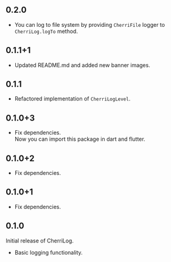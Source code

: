 ## 0.2.0

- You can log to file system by providing `CherriFile` logger to `CherriLog.logTo` method.

## 0.1.1+1

- Updated README.md and added new banner images.

## 0.1.1

- Refactored implementation of `CherriLogLevel`.

## 0.1.0+3

- Fix dependencies.  
  Now you can import this package in dart and flutter.

## 0.1.0+2

- Fix dependencies.

## 0.1.0+1

- Fix dependencies.

## 0.1.0

Initial release of CherriLog.

- Basic logging functionality.
